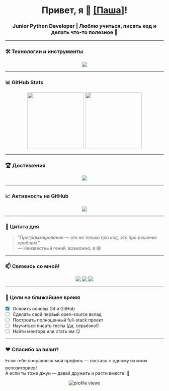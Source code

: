 <h1 align="center">Привет, я 👋 <a href="https://github.com/PavelPugachenko">[Паша]</a>!</h1>
<h3 align="center">Junior Python Developer | Люблю учиться, писать код и делать что-то полезное 🚀</h3>

---

### 🛠️ Технологии и инструменты

<p align="center">
  <img src="https://skillicons.dev/icons?i=python,flask,django,html,css,git,github,docker,postgres,vscode,linux" />
</p>

---

### 📊 GitHub Stats

<p align="center">
  <img height="180em" src="https://github-readme-stats.vercel.app/api?username=ваш-ник&show_icons=true&theme=radical&count_private=true&include_all_commits=true" />
  <img height="180em" src="https://github-readme-stats.vercel.app/api/top-langs/?username=ваш-ник&layout=compact&theme=radical&langs_count=8" />
</p>

---

### 🏆 Достижения

<p align="center">
  <img src="https://github-profile-trophy.vercel.app/?username=ваш-ник&theme=radical&row=1&column=6" />
</p>

---

### 📈 Активность на GitHub

<p align="center">
  <img src="https://github-readme-activity-graph.vercel.app/graph?username=ваш-ник&theme=react-dark&hide_border=true&area=true" />
</p>

---

### 💬 Цитата дня

> *"Программирование — это не только про код, это про решение проблем."*  
> — Неизвестный гений, возможно, я 😅

---

### 📫 Свяжись со мной!

<p align="center">
  <a href="mailto:ваш-email@example.com">
    <img src="https://img.shields.io/badge/Email-D14836?style=for-the-badge&logo=gmail&logoColor=white" />
  </a>
  <a href="https://t.me/ваш-телеграм">
    <img src="https://img.shields.io/badge/Telegram-2CA5E0?style=for-the-badge&logo=telegram&logoColor=white" />
  </a>
  <a href="https://linkedin.com/in/ваш-профиль">
    <img src="https://img.shields.io/badge/LinkedIn-0077B5?style=for-the-badge&logo=linkedin&logoColor=white" />
  </a>
</p>

---

### 🎯 Цели на ближайшее время

- [x] Освоить основы Git и GitHub  
- [ ] Сделать свой первый open-source вклад  
- [ ] Построить полноценный full-stack проект  
- [ ] Научиться писать тесты (да, серьёзно!)  
- [ ] Найти ментора или стать им 😏

---

### ❤️ Спасибо за визит!

Если тебе понравился мой профиль — поставь ⭐ одному из моих репозиториев!  
А если ты тоже джун — давай дружить и расти вместе! 🌱

<p align="center">
  <img src="https://komarev.com/ghpvc/?username=ваш-ник&label=Profile%20views&color=0e75b6&style=flat" alt="profile views" />
</p>
